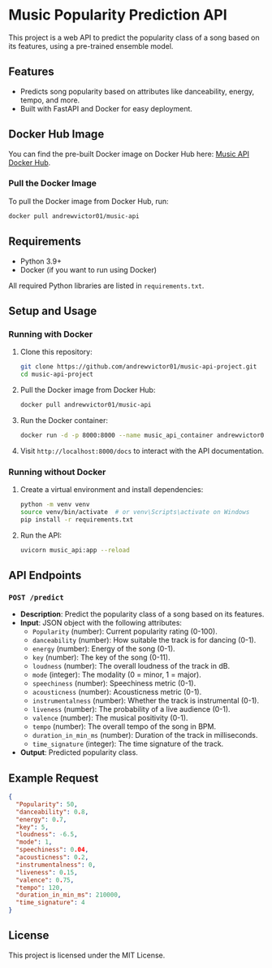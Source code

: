 # Music Popularity Prediction API

This project is a web API to predict the popularity class of a song based on its features, using a pre-trained ensemble model.

## Features
- Predicts song popularity based on attributes like danceability, energy, tempo, and more.
- Built with FastAPI and Docker for easy deployment.

## Docker Hub Image
You can find the pre-built Docker image on Docker Hub here: [Music API Docker Hub](https://hub.docker.com/r/andrewvictor01/music-api).

### Pull the Docker Image
To pull the Docker image from Docker Hub, run:
```sh
docker pull andrewvictor01/music-api
```

## Requirements
- Python 3.9+
- Docker (if you want to run using Docker)

All required Python libraries are listed in `requirements.txt`.

## Setup and Usage

### Running with Docker
1. Clone this repository:
   ```sh
   git clone https://github.com/andrewvictor01/music-api-project.git
   cd music-api-project
   ```
2. Pull the Docker image from Docker Hub:
   ```sh
   docker pull andrewvictor01/music-api
   ```
3. Run the Docker container:
   ```sh
   docker run -d -p 8000:8000 --name music_api_container andrewvictor01/music-api
   ```
4. Visit `http://localhost:8000/docs` to interact with the API documentation.

### Running without Docker
1. Create a virtual environment and install dependencies:
   ```sh
   python -m venv venv
   source venv/bin/activate  # or venv\Scripts\activate on Windows
   pip install -r requirements.txt
   ```
2. Run the API:
   ```sh
   uvicorn music_api:app --reload
   ```

## API Endpoints
### `POST /predict`
- **Description**: Predict the popularity class of a song based on its features.
- **Input**: JSON object with the following attributes:
  - `Popularity` (number): Current popularity rating (0-100).
  - `danceability` (number): How suitable the track is for dancing (0-1).
  - `energy` (number): Energy of the song (0-1).
  - `key` (number): The key of the song (0-11).
  - `loudness` (number): The overall loudness of the track in dB.
  - `mode` (integer): The modality (0 = minor, 1 = major).
  - `speechiness` (number): Speechiness metric (0-1).
  - `acousticness` (number): Acousticness metric (0-1).
  - `instrumentalness` (number): Whether the track is instrumental (0-1).
  - `liveness` (number): The probability of a live audience (0-1).
  - `valence` (number): The musical positivity (0-1).
  - `tempo` (number): The overall tempo of the song in BPM.
  - `duration_in_min_ms` (number): Duration of the track in milliseconds.
  - `time_signature` (integer): The time signature of the track.
- **Output**: Predicted popularity class.

## Example Request
```json
{
  "Popularity": 50,
  "danceability": 0.8,
  "energy": 0.7,
  "key": 5,
  "loudness": -6.5,
  "mode": 1,
  "speechiness": 0.04,
  "acousticness": 0.2,
  "instrumentalness": 0,
  "liveness": 0.15,
  "valence": 0.75,
  "tempo": 120,
  "duration_in_min_ms": 210000,
  "time_signature": 4
}
```

## License
This project is licensed under the MIT License.

